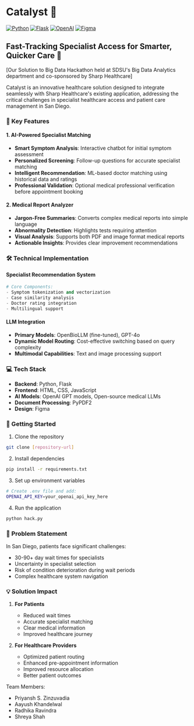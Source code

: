 # Catalyst 🏥

[![Python](https://img.shields.io/badge/Python-3776AB?style=for-the-badge&logo=python&logoColor=white)](https://www.python.org/)
[![Flask](https://img.shields.io/badge/Flask-000000?style=for-the-badge&logo=flask&logoColor=white)](https://flask.palletsprojects.com/)
[![OpenAI](https://img.shields.io/badge/OpenAI-412991?style=for-the-badge&logo=openai&logoColor=white)](https://openai.com/)
[![Figma](https://img.shields.io/badge/Figma-F24E1E?style=for-the-badge&logo=figma&logoColor=white)](https://www.figma.com/)

## Fast-Tracking Specialist Access for Smarter, Quicker Care 🚀

[Our Solution to Big Data Hackathon held at SDSU's Big Data Analytics department and co-sponsored by Sharp Healthcare]

Catalyst is an innovative healthcare solution designed to integrate seamlessly with Sharp Healthcare's existing application, addressing the critical challenges in specialist healthcare access and patient care management in San Diego.

### 🌟 Key Features

#### 1. AI-Powered Specialist Matching
- **Smart Symptom Analysis**: Interactive chatbot for initial symptom assessment
- **Personalized Screening**: Follow-up questions for accurate specialist matching
- **Intelligent Recommendation**: ML-based doctor matching using historical data and ratings
- **Professional Validation**: Optional medical professional verification before appointment booking

#### 2. Medical Report Analyzer
- **Jargon-Free Summaries**: Converts complex medical reports into simple language
- **Abnormality Detection**: Highlights tests requiring attention
- **Visual Analysis**: Supports both PDF and image format medical reports
- **Actionable Insights**: Provides clear improvement recommendations

### 🛠️ Technical Implementation

#### Specialist Recommendation System
```python
# Core Components:
- Symptom tokenization and vectorization
- Case similarity analysis
- Doctor rating integration
- Multilingual support
```

#### LLM Integration
- **Primary Models**: OpenBioLLM (fine-tuned), GPT-4o
- **Dynamic Model Routing**: Cost-effective switching based on query complexity
- **Multimodal Capabilities**: Text and image processing support

### 💻 Tech Stack

- **Backend**: Python, Flask
- **Frontend**: HTML, CSS, JavaScript
- **AI Models**: OpenAI GPT models, Open-source medical LLMs
- **Document Processing**: PyPDF2
- **Design**: Figma

### 🚀 Getting Started

1. Clone the repository
```bash
git clone [repository-url]
```

2. Install dependencies
```bash
pip install -r requirements.txt
```

3. Set up environment variables
```bash
# Create .env file and add:
OPENAI_API_KEY=your_openai_api_key_here
```

4. Run the application
```bash
python hack.py
```


### 🎯 Problem Statement

In San Diego, patients face significant challenges:
- 30-90+ day wait times for specialists
- Uncertainty in specialist selection
- Risk of condition deterioration during wait periods
- Complex healthcare system navigation

### 💡 Solution Impact

1. **For Patients**
   - Reduced wait times
   - Accurate specialist matching
   - Clear medical information
   - Improved healthcare journey

2. **For Healthcare Providers**
   - Optimized patient routing
   - Enhanced pre-appointment information
   - Improved resource allocation
   - Better patient outcomes

Team Members:
- Priyansh S. Zinzuvadia
- Aayush Khandelwal
- Radhika Ravindra
- Shreya Shah
